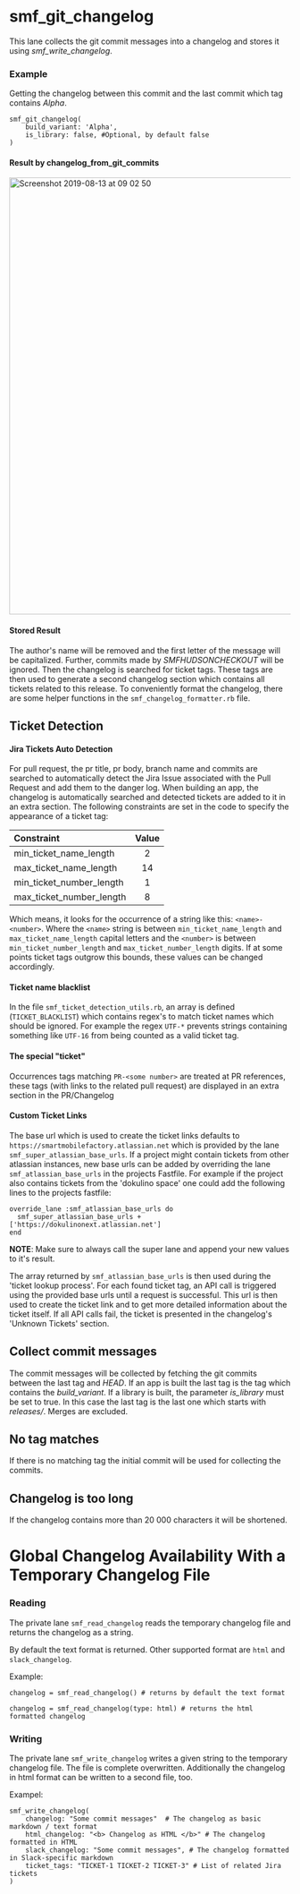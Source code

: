 # smf_git_changelog

This lane collects the git commit messages into a changelog and stores it using *smf_write_changelog*.

### Example
Getting the changelog between this commit and the last commit which tag contains *Alpha*.
```
smf_git_changelog(
    build_variant: 'Alpha',
    is_library: false, #Optional, by default false
)
```

#### Result by changelog_from_git_commits
<img width="781" alt="Screenshot 2019-08-13 at 09 02 50" src="https://user-images.githubusercontent.com/40039883/62922458-b11c7400-bdab-11e9-8835-7310b8fc08bc.png">

#### Stored Result
The author's name will be removed and the first letter of the message will be capitalized.
Further, commits made by *SMFHUDSONCHECKOUT* will be ignored.
Then the changelog is searched for ticket tags. These tags are then used to generate a second changelog section which contains all tickets related to this release.
To conveniently format the changelog, there are some helper functions in the `smf_changelog_formatter.rb` file.
## Ticket Detection

#### Jira Tickets Auto Detection

For pull request, the pr title, pr body, branch name and commits are searched to automatically detect the Jira Issue associated with the Pull Request and add them to the danger log. When building an app, the changelog is automatically searched and detected tickets are added to it in an extra section.  The following constraints are set in the code to specify the appearance of a ticket tag:

| Constraint | Value |
|:--|:--:|
| min\_ticket\_name\_length | 2 |
| max\_ticket\_name\_length | 14 |
| min\_ticket\_number\_length | 1 |
| max\_ticket\_number\_length | 8 |

Which means, it looks for the occurrence of a string like this: `<name>-<number>`. Where the `<name>` string is between `min_ticket_name_length` and `max_ticket_name_length` capital letters and the `<number>` is between `min_ticket_number_length` and `max_ticket_number_length` digits. If at some points ticket tags outgrow this bounds, these values can be changed accordingly.

#### Ticket name blacklist
In the file `smf_ticket_detection_utils.rb`, an array is defined (`TICKET_BLACKLIST`) which contains regex's to match ticket names which should be ignored. For example the regex `UTF-*` prevents strings containing something like `UTF-16` from being counted as a valid ticket tag.

#### The special "ticket"
Occurrences tags matching `PR-<some number>` are treated at PR references, these tags (with links to the related pull request) are displayed in an extra section in the PR/Changelog
#### Custom Ticket Links
The base url which is used to create the ticket links defaults to `https://smartmobilefactory.atlassian.net` which is provided by the lane `smf_super_atlassian_base_urls`. If a project might contain tickets from other atlassian instances, new base urls can be added by overriding the lane `smf_atlassian_base_urls` in the projects Fastfile. For example if the project also contains tickets from the 'dokulino space' one could add the following lines to the projects fastfile:
```
override_lane :smf_atlassian_base_urls do
  smf_super_atlassian_base_urls + ['https://dokulinonext.atlassian.net']
end
```
**NOTE**: Make sure to always call the super lane and append your new values to it's result.

The array returned by `smf_atlassian_base_urls` is then used during the 'ticket lookup process'. For each found ticket tag, an API call is triggered using the provided base urls until a request is successful. This url is then used to create the ticket link and to get more detailed information about the ticket itself. If all API calls fail, the ticket is presented in the changelog's 'Unknown Tickets' section.

## Collect commit messages
The commit messages will be collected by fetching the git commits between the last tag and *HEAD*. If an app is built the last tag is the tag which contains the *build_variant*. If a library is built, the parameter *is_library* must be set to true. In this case the last tag is the last one which starts with *releases/*. Merges are excluded.

## No tag matches
If there is no matching tag the initial commit will be used for collecting the commits.

## Changelog is too long
If the changelog contains more than 20 000 characters it will be shortened.


# Global Changelog Availability With a Temporary Changelog File

### Reading
The private lane `smf_read_changelog` reads the temporary changelog file and returns the changelog as a string.

By default the text format is returned. Other supported format are `html` and `slack_changelog`.

Example:

```
changelog = smf_read_changelog() # returns by default the text format
```

```
changelog = smf_read_changelog(type: html) # returns the html formatted changelog
```

### Writing
The private lane `smf_write_changelog` writes a given string to the temporary changelog file. The file is complete overwritten. Additionally the changelog in html format can be written to a second file, too.

Exampel:

```
smf_write_changelog(
    changelog: "Some commit messages"  # The changelog as basic markdown / text format
    html_changelog: "<b> Changelog as HTML </b>" # The changelog formatted in HTML
    slack_changelog: "Some commit messages", # The changelog formatted in Slack-specific markdown
    ticket_tags: "TICKET-1 TICKET-2 TICKET-3" # List of related Jira tickets
)
```
